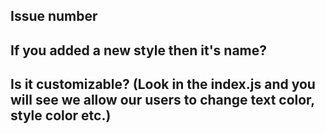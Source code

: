 ## Issue number

## If you added a new style then it's name?

## Is it customizable? (Look in the index.js and you will see we allow our users to change text color, style color etc.)
